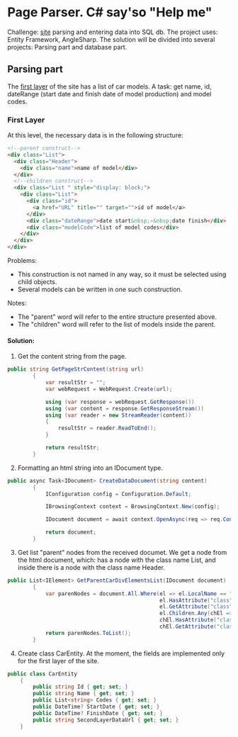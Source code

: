# Page Parser. C# say'so "Help me"

Challenge: [site](https://www.ilcats.ru/toyota/?function=getModels&market=EU) parsing and entering data into SQL db. The project uses: Entity Framework, AngleSharp. The solution will be divided into several projects: Parsing part and database part.


## Parsing part

The [first layer](https://www.ilcats.ru/toyota/?function=getModels&market=EU) of the site has a list of car models. A task: get name, id, dateRange (start date and finish date of model production) and model codes.

### First Layer

At this level, the necessary data is in the following structure:
```html
<!--parent construct-->
<div class="List">
  <div class="Header">
    <div class="name">name of model</div>
  </div>
  <!--children construct-->
  <div class="List " style="display: block;">
    <div class="List">
      <div class="id">
        <a href="URL" title="" target="">id of model</a>
      </div>
      <div class="dateRange">date start&nbsp;-&nbsp;date finish</div>
      <div class="modelCode">list of model codes</div>
    </div>
  </div>
</div>
```

Problems:
- This construction is not named in any way, so it must be selected using child objects.
- Several models can be written in one such construction.

Notes:
- The "parent" word will refer to the entire structure presented above.
- The "children" word will refer to the list of models inside the parent.

#### Solution:

1. Get the content string from the page.
```c#
public string GetPageStrContent(string url)
        {
            var resultStr = "";
            var webRequest = WebRequest.Create(url);

            using (var response = webRequest.GetResponse())
            using (var content = response.GetResponseStream())
            using (var reader = new StreamReader(content))
            {
                resultStr = reader.ReadToEnd();
            }

            return resultStr;
        }
```
2. Formatting an html string into an IDocument type.
```c#
public async Task<IDocument> CreateDataDocument(string content)
        {
            IConfiguration config = Configuration.Default;

            IBrowsingContext context = BrowsingContext.New(config);

            IDocument document = await context.OpenAsync(req => req.Content(content));

            return document;
        }
```

3. Get list "parent" nodes from the received documet. We get a node from the html document, which: has a node with the class name List, and inside there is a node with the class name Header.
```c#
public List<IElement> GetParentCarDivElementsList(IDocument document)
        {
            var parenNodes = document.All.Where(el => el.LocalName == "div" &&
                                                el.HasAttribute("class") &&
                                                el.GetAttribute("class").StartsWith("List") &&
                                                el.Children.Any(chEl => chEl.LocalName == "div" &&
                                                chEl.HasAttribute("class") &&
                                                chEl.GetAttribute("class").StartsWith("Header")));
            return parenNodes.ToList();
        }
```
4. Create class CarEntity. At the moment, the fields are implemented only for the first layer of the site.
```c#
public class CarEntity
    {
        public string Id { get; set; }
        public string Name { get; set; }
        public List<string> Codes { get; set; }
        public DateTime? StartDate { get; set; }
        public DateTime? FinishDate { get; set; }
        public string SecondLayerDataUrl { get; set; }
    }
```

